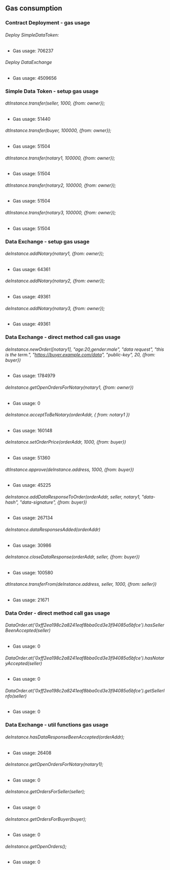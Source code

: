 
## Gas consumption


### Contract Deployment - gas usage

###### Deploy SimpleDataToken:
  * Gas usage: 706237

###### Deploy DataExchange
  * Gas usage: 4509656

### Simple Data Token - setup gas usage

###### dtInstance.transfer(seller, 1000, {from: owner});
  * Gas usage: 51440

###### dtInstance.transfer(buyer, 100000, {from: owner});
  * Gas usage: 51504

###### dtInstance.transfer(notary1, 100000, {from: owner});
  * Gas usage: 51504

###### dtInstance.transfer(notary2, 100000, {from: owner});
  * Gas usage: 51504

###### dtInstance.transfer(notary3, 100000, {from: owner});
  * Gas usage: 51504

### Data Exchange - setup gas usage

###### deInstance.addNotary(notary1, {from: owner});
  * Gas usage: 64361

###### deInstance.addNotary(notary2, {from: owner});
  * Gas usage: 49361

###### deInstance.addNotary(notary3, {from: owner});
  * Gas usage: 49361

### Data Exchange - direct method call gas usage

###### deInstance.newOrder([notary1], "age:20,gender:male", "data request", "this is the term.", "https://buyer.example.com/data", "public-key", 20, {from: buyer})
  * Gas usage: 1784979

###### deInstance.getOpenOrdersForNotary(notary1, {from: owner})
  * Gas usage: 0

###### deInstance.acceptToBeNotary(orderAddr, { from: notary1 })
  * Gas usage: 160148

###### deInstance.setOrderPrice(orderAddr, 1000, {from: buyer})
  * Gas usage: 51360

###### dtInstance.approve(deInstance.address, 1000, {from: buyer})
  * Gas usage: 45225

###### deInstance.addDataResponseToOrder(orderAddr, seller, notary1, "data-hash", "data-signature", {from: buyer})
  * Gas usage: 267134

###### deInstance.dataResponsesAdded(orderAddr)
  * Gas usage: 30986

###### deInstance.closeDataResponse(orderAddr, seller, {from: buyer})
  * Gas usage: 100580

###### dtInstance.transferFrom(deInstance.address, seller, 1000, {from: seller})
  * Gas usage: 21671

### Data Order - direct method call gas usage

###### DataOrder.at('0xff2ea198c2a8241eaf8bba0cd3e3f94085a5bfce').hasSellerBeenAccepted(seller)
  * Gas usage: 0

###### DataOrder.at('0xff2ea198c2a8241eaf8bba0cd3e3f94085a5bfce').hasNotaryAccepted(seller)
  * Gas usage: 0

###### DataOrder.at('0xff2ea198c2a8241eaf8bba0cd3e3f94085a5bfce').getSellerInfo(seller)
  * Gas usage: 0

### Data Exchange - util functions gas usage

###### deInstance.hasDataResponseBeenAccepted(orderAddr);
  * Gas usage: 26408

###### deInstance.getOpenOrdersForNotary(notary1);
  * Gas usage: 0

###### deInstance.getOrdersForSeller(seller);
  * Gas usage: 0

###### deInstance.getOrdersForBuyer(buyer);
  * Gas usage: 0

###### deInstance.getOpenOrders();
  * Gas usage: 0
